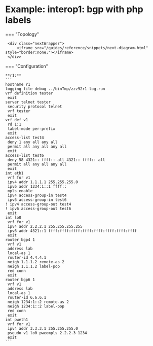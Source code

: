 # Example: interop1: bgp with php labels
    
=== "Topology"
    
     <div class="nextWrapper">
         <iframe src="/guides/reference/snippets/next-diagram.html" style="border:none;"></iframe>
     </div>

    
=== "Configuration"
    
    **r1:**
    ```
    hostname r1
    logging file debug ../binTmp/zzz92r1-log.run
    vrf definition tester
     exit
    server telnet tester
     security protocol telnet
     vrf tester
     exit
    vrf def v1
     rd 1:1
     label-mode per-prefix
     exit
    access-list test4
     deny 1 any all any all
     permit all any all any all
     exit
    access-list test6
     deny 58 4321:: ffff:: all 4321:: ffff:: all
     permit all any all any all
     exit
    int eth1
     vrf for v1
     ipv4 addr 1.1.1.1 255.255.255.0
     ipv6 addr 1234:1::1 ffff::
     mpls enable
     ipv4 access-group-in test4
     ipv6 access-group-in test6
    ! ipv4 access-group-out test4
    ! ipv6 access-group-out test6
     exit
    int lo0
     vrf for v1
     ipv4 addr 2.2.2.1 255.255.255.255
     ipv6 addr 4321::1 ffff:ffff:ffff:ffff:ffff:ffff:ffff:ffff
     exit
    router bgp4 1
     vrf v1
     address lab
     local-as 1
     router-id 4.4.4.1
     neigh 1.1.1.2 remote-as 2
     neigh 1.1.1.2 label-pop
     red conn
     exit
    router bgp6 1
     vrf v1
     address lab
     local-as 1
     router-id 6.6.6.1
     neigh 1234:1::2 remote-as 2
     neigh 1234:1::2 label-pop
     red conn
     exit
    int pweth1
     vrf for v1
     ipv4 addr 3.3.3.1 255.255.255.0
     pseudo v1 lo0 pweompls 2.2.2.3 1234
     exit
    ```
